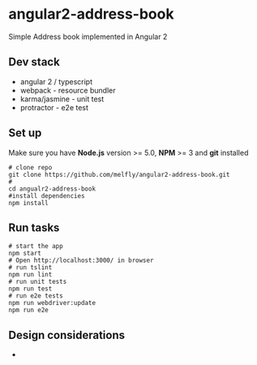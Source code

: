 # angular2-address-book
Simple Address book implemented in Angular 2

## Dev stack
* angular 2 / typescript
* webpack - resource bundler
* karma/jasmine - unit test
* protractor - e2e test


## Set up
Make sure you have **Node.js** version >= 5.0, **NPM** >= 3 and **git** installed
```
# clone repo
git clone https://github.com/melfly/angular2-address-book.git
#
cd angualr2-address-book
#install dependencies
npm install
```

## Run tasks
```
# start the app
npm start
# Open http://localhost:3000/ in browser
# run tslint
npm run lint
# run unit tests
npm run test
# run e2e tests
npm run webdriver:update
npm run e2e
```

## Design considerations
-

